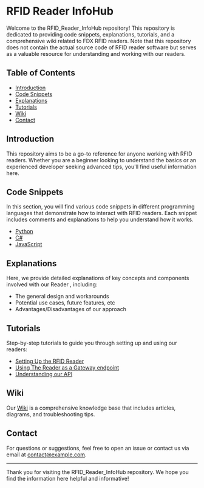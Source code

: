 # RFID Reader InfoHub

Welcome to the RFID_Reader_InfoHub repository! This repository is dedicated to providing code snippets, explanations, tutorials, and a comprehensive wiki related to FDX RFID readers. Note that this repository does not contain the actual source code of RFID reader software but serves as a valuable resource for understanding and working with our readers.

## Table of Contents

- [Introduction](#introduction)
- [Code Snippets](#code-snippets)
- [Explanations](#explanations)
- [Tutorials](#tutorials)
- [Wiki](#wiki)
- [Contact](#contact)

## Introduction

This repository aims to be a go-to reference for anyone working with RFID readers. Whether you are a beginner looking to understand the basics or an experienced developer seeking advanced tips, you'll find useful information here.

## Code Snippets

In this section, you will find various code snippets in different programming languages that demonstrate how to interact with RFID readers. Each snippet includes comments and explanations to help you understand how it works.

- [Python](code-snippets/python.md)
- [C#](code-snippets/cpp.md)
- [JavaScript](code-snippets/javascript.md)

## Explanations

Here, we provide detailed explanations of key concepts and components involved with our Reader , including:

- The general design and workarounds
- Potential use cases, future features, etc 
- Advantages/Disadvantages of our approach

## Tutorials

Step-by-step tutorials to guide you through setting up and using our readers:

- [Setting Up the RFID Reader](tutorials/setup.md)
- [Using The Reader as a Gateway endpoint](tutorials/gateway_endpoint.md)
- [Understanding our API](tutorials/API.md)

## Wiki

Our [Wiki](https://github.com/your-username/RFID_Reader_InfoHub/wiki) is a comprehensive knowledge base that includes articles, diagrams, and troubleshooting tips.


## Contact

For questions or suggestions, feel free to open an issue or contact us via email at [contact@example.com](mailto:contact@example.com).

---

Thank you for visiting the RFID_Reader_InfoHub repository. We hope you find the information here helpful and informative!
